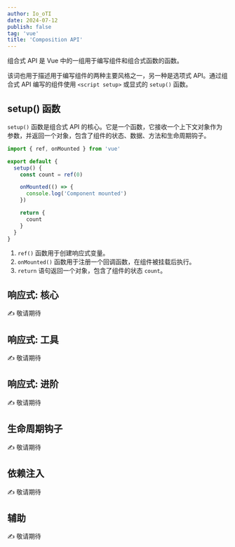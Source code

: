 ```yaml
---
author: Io_oTI
date: 2024-07-12
publish: false
tag: 'vue'
title: 'Composition API'
---
```


组合式 API 是 Vue 中的一组用于编写组件和组合式函数的函数。

该词也用于描述用于编写组件的两种主要风格之一，另一种是选项式 API。通过组合式 API 编写的组件使用 `<script setup>` 或显式的 `setup()` 函数。

## setup() 函数

`setup()` 函数是组合式 API 的核心。它是一个函数，它接收一个上下文对象作为参数，并返回一个对象，包含了组件的状态、数据、方法和生命周期钩子。

```js
import { ref, onMounted } from 'vue'

export default {
  setup() {
    const count = ref(0)

    onMounted(() => {
      console.log('Component mounted')
    })

    return {
      count
    }
  }
}
```

1. `ref()` 函数用于创建响应式变量。
2. `onMounted()` 函数用于注册一个回调函数，在组件被挂载后执行。
3. `return` 语句返回一个对象，包含了组件的状态 `count`。

## 响应式: 核心

✍ 敬请期待

## 响应式: 工具

✍ 敬请期待

## 响应式: 进阶

✍ 敬请期待

## 生命周期钩子

✍ 敬请期待

## 依赖注入

✍ 敬请期待

## 辅助

✍ 敬请期待
